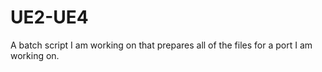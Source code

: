 # UE2-UE4
A batch script I am working on that prepares all of the files for a port I am working on.
